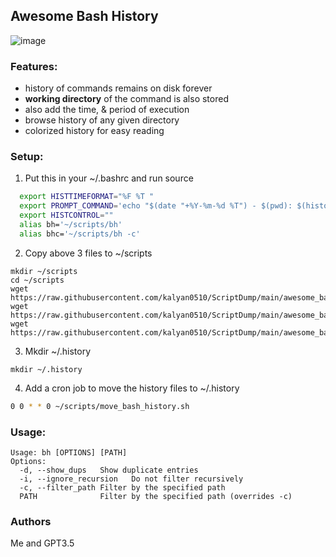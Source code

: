  ## Awesome Bash History
![image](https://github.com/kalyan0510/ScriptDump/assets/14043633/1b147797-085a-4a05-9a27-185ab73d4b84)

### Features: 
- history of commands remains on disk forever 
- **working directory** of the command is also stored
- also add the time, & period of execution 
- browse history of any given directory
- colorized history for easy reading

### Setup:
1. Put this in your ~/.bashrc and run source
```bash
  export HISTTIMEFORMAT="%F %T "
  export PROMPT_COMMAND='echo "$(date "+%Y-%m-%d %T") - $(pwd): $(history 1 | sed -r "s/^\s*[0-9]+\s*//")" >> ~/.my_bash_hist'
  export HISTCONTROL=""
  alias bh='~/scripts/bh'
  alias bhc='~/scripts/bh -c'
```
2. Copy above 3 files to ~/scripts
```
mkdir ~/scripts
cd ~/scripts
wget https://raw.githubusercontent.com/kalyan0510/ScriptDump/main/awesome_bash_history/bash_hist.py
wget https://raw.githubusercontent.com/kalyan0510/ScriptDump/main/awesome_bash_history/move_bash_history.sh
wget https://raw.githubusercontent.com/kalyan0510/ScriptDump/main/awesome_bash_history/bh

```
3. Mkdir ~/.history
```
mkdir ~/.history
```
4. Add a cron job to move the history files to ~/.history
```bash
0 0 * * 0 ~/scripts/move_bash_history.sh
```


### Usage:
```
Usage: bh [OPTIONS] [PATH]
Options:
  -d, --show_dups   Show duplicate entries
  -i, --ignore_recursion   Do not filter recursively
  -c, --filter_path Filter by the specified path
  PATH              Filter by the specified path (overrides -c)
```

### Authors
Me and GPT3.5
